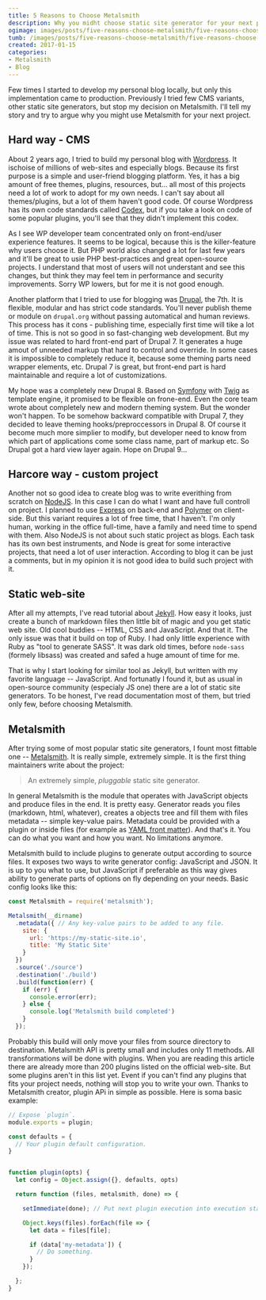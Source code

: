 ```yaml
---
title: 5 Reasons to Choose Metalsmith
description: Why you midht choose static site generator for your next project?
ogimage: images/posts/five-reasons-choose-metalsmith/five-reasons-choose-metalsmith-og.jpg
tumb: /images/posts/five-reasons-choose-metalsmith/five-reasons-choose-metalsmith
created: 2017-01-15
categories:
- Metalsmith
- Blog
---
```

Few times I started to develop my personal blog locally, but only this implementation came to production. Previously I tried few CMS variants, other static site generators, but stop my decision on Metalsmith. I'll tell my story and try to argue why you might use Metalsmith for your next project.

## Hard way - CMS
About 2 years ago, I tried to build my personal blog with [Wordpress](https://wordpress.org/). It ischoise of millions of web-sites and especially blogs. Because its first purpose is a simple and user-friend blogging platform. Yes, it has a big amount of free themes, plugins, resources, but... all most of this projects need a lot of work to adopt for my own needs. I can't say about all themes/plugins, but a lot of them haven't good code. Of course Wordpress has its own code standards called [Codex](https://codex.wordpress.org/), but if you take a look on code of some popular plugins, you'll see that they didn't implement this codex.

As I see WP developer team concentrated only on front-end/user experience features. It seems to be logical, because this is the killer-feature why users choose it. But PHP world also changed a lot for last few years and it'll be great to usie PHP best-practices and great open-source projects. I understand that most of users will not understant and see this changes, but think they may feel tem in performance and security improvements. Sorry WP lowers, but for me it is not good enough.

Another platform that I tried to use for blogging was [Drupal](https://www.drupal.org/), the 7th. It is flexible, modular and has strict code standards. You'll never publish theme or module on `drupal.org` without passing automatical and human reviews. This process has it cons - publishing time, especially first time will tike a lot of time. This is not so good in so fast-changing web development. But my issue was related to hard front-end part of Drupal 7. It generates a huge amout of unneeded markup that hard to control and override. In some cases it is impossible to completely reduce it, because some theming parts need wrapper elements, etc. Drupal 7 is great, but front-end part is hard maintainable and require a lot of customizations.

My hope was a completely new Drupal 8. Based on [Symfony](https://symfony.com/) with [Twig](http://twig.sensiolabs.org/) as template engine, it promised to be flexible on frone-end. Even the core team wrote about completely new and modern theming system. But the wonder won't happen. To be somehow backward compatible with Drupal 7, they decided to leave theming hooks/preproccessors in Drupal 8. Of course it become much more simplier to modify, but developer need to know from which part of applications come some class name, part of markup etc. So Drupal got a hard view layer again. Hope on Drupal 9...

## Harcore way - custom project
Another not so good idea to create blog was to write everithing from scratch on [NodeJS](https://nodejs.org). In this case I can do what I want and have full controll on project. I planned to use [Express](http://expressjs.com/) on back-end and [Polymer](https://www.polymer-project.org/) on client-side. But this variant requires a lot of free time, that I haven't. I'm only human, working in the office full-time, have a family and need time to spend with them. Also NodeJS is not about such static project as blogs. Each task has its own best instruments, and Node is great for some interactive projects, that need a lot of user interaction. According to blog it can be just a comments, but in my opinion it is not good idea to build such project with it.

## Static web-site
After all my attempts, I've read tutorial about [Jekyll](https://jekyllrb.com/). How easy it looks, just create a bunch of markdown files then little bit of magic and you get static web site. Old cool buddies -- HTML, CSS and JavaScript. And that it. The only issue was that it build on top of Ruby. I had only little experience with Ruby as "tool to generate SASS". It was dark old times, before `node-sass` (formely libsass) was created and safed a huge amount of time for me.

That is why I start looking for similar tool as Jekyll, but written with my favorite language -- JavaScript. And fortunatly I found it, but as usual in open-source community (especialy JS one) there are a lot of static site generators. To be honest, I've read documentation most of them, but tried only few, before choosing Metalsmith.

## Metalsmith
After trying some of most popular static site generators, I fount most fittable one -- [Metalsmith](http://www.metalsmith.io/). It is really simple, extremely simple. It is the first thing maintainers write about the project:

> An extremely simple, _pluggable_ static site generator.

In general Metalsmith is the module that operates with JavaScript objects and produce files in the end. It is pretty easy. Generator reads you files (markdown, html, whatever), creates a  objects tree and fill them with files metadata -- simple key-value pairs. Metadata could be provided with a plugin or inside files (for example as [YAML front matter](http://assemble.io/docs/YAML-front-matter.html)). And that's it. You can do what you want and how you want. No limitations anymore.

Metalsmith build to include plugins to generate output according to source files. It exposes two ways to write generator config: JavaScript and JSON. It is up to you what to use, but JavaScript if preferable as this way gives ability to generate parts of options on fly depending on your needs. Basic config looks like this:

```js
const Metalsmith = require('metalsmith');

Metalsmith(__dirname)
  .metadata({ // Any key-value pairs to be added to any file.
    site: {
      url: 'https://my-static-site.io',
      title: 'My Static Site'
    }
  })
  .source('./source')
  .destination('./build')
  .build(function(err) {
    if (err) {
      console.error(err);
    } else {
      console.log('Metalsmith build completed')
    }
  });
```

Probably this build will only move your files from source directory to destination. Metalsmith API is pretty small and includes only 11 methods. All transformations will be done with plugins. When you are reading this article there are already more than 200 plugins listed on the official web-site. But some plugins aren't in this list yet. Event if you can't find any plugins that fits your project needs, nothing will stop you to write your own. Thanks to Metalsmith creator, plugin APi in simple as possible. Here is soma basic example:

```js
// Expose `plugin`.
module.exports = plugin;

const defaults = {
  // Your plugin default configuration.
}


function plugin(opts) {
  let config = Object.assign({}, defaults, opts)

  return function (files, metalsmith, done) => {

    setImmediate(done); // Put next plugin execution into execution stack.

    Object.keys(files).forEach(file => {
      let data = files[file];

      if (data['my-metadata']) {
        // Do something.
      }
    });

  };
}
```

